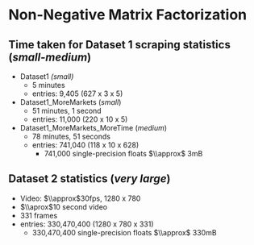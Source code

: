 # Non-Negative Matrix Factorization

## Time taken for Dataset 1 scraping statistics (*small-medium*)
- Dataset1 *(small)*
  - 5 minutes
  - entries: 9,405 (627 x 3 x 5)
- Dataset1_MoreMarkets (*small*)
  - 51 minutes, 1 second
  - entries: 11,000 (220 x 10 x 5)
- Dataset1_MoreMarkets_MoreTime (*medium*)
  - 78 minutes, 51 seconds
  - entries: 741,040 (118 x 10 x 628)
    - 741,000 single-precision floats $\\approx$ 3mB

## Dataset 2 statistics (*very large*)
- Video: $\\approx$30fps, 1280 x 780
- $\\aprox$10 second video
- 331 frames
- entries: 330,470,400 (1280 x 780 x 331) 
  - 330,470,400 single-precision floats $\\approx$ 330mB